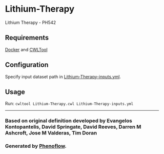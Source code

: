 # Lithium-Therapy

Lithium Therapy - PH542

## Requirements

[Docker](https://docs.docker.com/install/) and [CWLTool](https://github.com/common-workflow-language/cwltool#install)

## Configuration

Specify input dataset path in [Lithium-Therapy-inputs.yml](Lithium-Therapy-inputs.yml).

## Usage

Run: `cwltool Lithium-Therapy.cwl Lithium-Therapy-inputs.yml`

***

### Based on original definition developed by Evangelos Kontopantelis, David Springate, David Reeves, Darren M Ashcroft, Jose M Valderas, Tim Doran
### Generated by [Phenoflow](https://kclhi.org/phenoflow).

